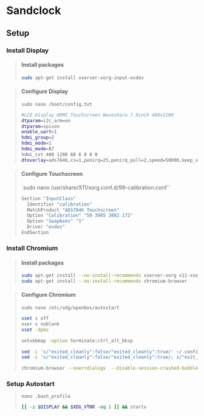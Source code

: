 # Sandclock

## Setup

### Install Display

> #### Install packages
> ```bash
> sudo apt-get install xserver-xorg-input-evdev
> ```

> #### Configure Display
> `sudo nano /boot/config.txt`
> ```bash
> #LCD Display HDMI Touchscreen Waveshare 7.9inch 400x1280
> dtparam=i2c_arm=on
> dtparam=spi=on
> enable_uart=1
> hdmi_group=2
> hdmi_mode=1
> hdmi_mode=87
> hdmi_cvt 400 1280 60 6 0 0 0
> dtoverlay=ads7846,cs=1,penirq=25,penirq_pull=2,speed=50000,keep_vref_on=0,swapxy=0,pmax=255,xohms=150,xmin=200,xmax=3900,ymin=200,ymax=3900
> ```

> #### Configure Touchscreen
> `sudo nano /usr/share/X11/xorg.conf.d/99-calibration.conf``
> ```bash
> Section "InputClass"
>   Identifier "calibration"
>   MatchProduct "ADS7846 Touchscreen"
>   Option "Calibration" "59 3985 3882 172"
>   Option "SwapAxes" "1"
>   Driver "evdev"
> EndSection
> ```

### Install Chromium

> #### Install packages
> ```bash
> sudo apt-get install --no-install-recommends xserver-xorg x11-xserver-utils xinit openbox
> sudo apt-get install --no-install-recommends chromium-browser
> ```

> #### Configure Chromium
> `sudo nano /etc/xdg/openbox/autostart`
> ```bash
> xset s off
> xser s noblank
> xset -dpms
>
> setxkbmap -option terminate:ctrl_alt_bksp
>
> sed -i 's/"exited_cleanly":false/"exited_cleanly":true/' ~/.config/chromium/'Local State'
> sed -i 's/"exited_cleanly":false/"exited_cleanly":true/; s/"exit_type":"[^"]\+"/"exit_type":"Normal"/' ~/.config/chromium/Default/Preferences
>
> chromium-browser --noerrdialogs  --disable-session-crashed-bubble --incognito --disable-infobars --kiosk 'https://ralphschuler.github.io/sandclock/'
> ```

 ### Setup Autostart
> `nano .bash_profile`
> ```bash
> [[ -z $DISPLAY && $XDG_VTNR -eq 1 ]] && startx
> ```